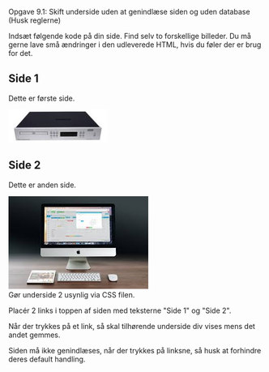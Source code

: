 Opgave 9.1: Skift underside uden at genindlæse siden og uden database
(Husk reglerne)

Indsæt følgende kode på din side. Find selv to forskellige billeder.
Du må gerne lave små ændringer i den udleverede HTML, hvis du føler der er brug for det.

<div class='underside'>
	<h2>Side 1</h2>
	<p>Dette er første side.</p>
	<img src='billeder/side1.jpg'>
</div>

<div class='underside'>
	<h2>Side 2</h2>
	<p>Dette er anden side.</p>
	<img src='billeder/side2.jpg'>
</div>
Gør underside 2 usynlig via CSS filen.

Placér 2 links i toppen af siden med teksterne "Side 1" og "Side 2".

Når der trykkes på et link, så skal tilhørende underside div vises mens det andet gemmes.

Siden må ikke genindlæses, når der trykkes på linksne, så husk at forhindre deres default handling.